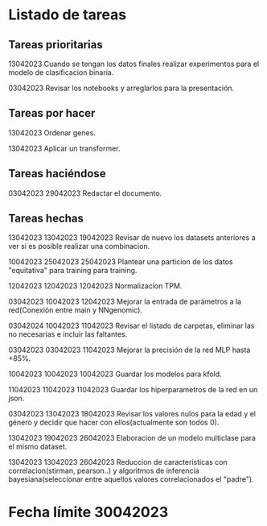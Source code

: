 # Listado de tareas

## Tareas prioritarias

13042023 Cuando se tengan los datos finales realizar experimentos para el modelo de clasificacion binaria.

03042023 Revisar los notebooks y arreglarlos para la presentación.

## Tareas por hacer

13042023 Ordenar genes.

13042023 Aplicar un transformer.

## Tareas haciéndose

03042023 29042023 Redactar el documento.

## Tareas hechas

13042023 13042023 19042023 Revisar de nuevo los datasets anteriores a ver si es posible realizar una combinacion.

10042023 25042023 25042023 Plantear una particion de los datos "equitativa" para training para training.

12042023 12042023 12042023 Normalizacion TPM.

03042023 10042023 12042023 Mejorar la entrada de parámetros a la red(Conexión entre main y NNgenomic).

03042024 10042023 11042023 Revisar el listado de carpetas, eliminar las no necesarias e incluir las faltantes.

03042023 03042023 11042023 Mejorar la precisión de la red MLP hasta +85%.

10042023 10042023 10042023 Guardar los modelos para kfold.

11042023 11042023 11042023 Guardar los hiperparametros de la red en un json.

03042023 13042023 18042023 Revisar los valores nulos para la edad y el género y decidir que hacer con ellos(actualmente son todos 0).	

13042023 19042023 26042023 Elaboracion de un modelo multiclase para el mismo dataset.

13042023 13042023 26042023 Reduccion de caracteristicas con correlacion(stirman, pearson..) y algoritmos de inferencia bayesiana(seleccionar entre aquellos valores correlacionados el "padre").

# Fecha límite 30042023
